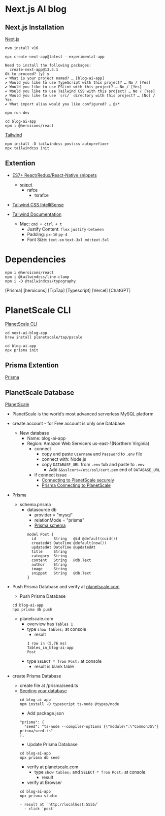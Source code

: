 # Next.js AI blog

## Next.js Installation
[Next.js](https://beta.nextjs.org/docs/installation) 

```
nvm install v16
```
```
npx create-next-app@latest --experimental-app
```
```
Need to install the following packages:
  create-next-app@13.3.1
Ok to proceed? (y) y
✔ What is your project named? … [blog-ai-app]
✔ Would you like to use TypeScript with this project? … No / [Yes]
✔ Would you like to use ESLint with this project? … No / [Yes]
✔ Would you like to use Tailwind CSS with this project? … No / [Yes]
✔ Would you like to use `src/` directory with this project? … [No] / Yes
✔ What import alias would you like configured? … @/*
```
```
npm run dev
```


```
cd blog-ai-app 
npm i @heroicons/react
```

[Tailwind](https://tailwindcss.com/docs/installation/using-postcss)
```
npm install -D tailwindcss postcss autoprefixer
npx tailwindcss init
```

## Extention
- [ES7+ React/Redux/React-Native snippets](https://marketplace.visualstudio.com/items?itemName=dsznajder.es7-react-js-snippets)
  - [snipet](https://github.com/ults-io/vscode-react-javascript-snippets/blob/HEAD/docs/Snippets.md)
    - rafce
      - tsrafce
- [Tailwind CSS IntelliSense](https://marketplace.visualstudio.com/items?itemName=bradlc.vscode-tailwindcss)
- [Tailwind Documentation](https://marketplace.visualstudio.com/items?itemName=alfredbirk.tailwind-documentation)

  - Mac: `cmd + ctrl + t`
    - Justify Content: `flex` `justify-between`
    - Padding: `px-10` `py-4`
    - Font Size: `text-sm` `text-3xl md:text-5xl`
    




# Dependencies

```
npm i @heroicons/react
npm i @tailwindcss/line-clamp
npm i -D @tailwindcss/typography
```


[Prisma]
[heroicons]
[TipTap]
[Typescript]
[Vercel]
[ChatGPT]

# PlanetScale CLI
[PlanetScale CLI](https://github.com/planetscale/cli#installation)
```
cd next-ai-blog-app
brew install planetscale/tap/pscale
```

```
cd blog-ai-app 
npx prisma init
```
## Prisma Extention
[Prisma](https://marketplace.visualstudio.com/items?itemName=Prisma.prisma)

## PlanetScale Database
[PlanetScale](https://planetscale.com/)
- PlanetScale is the world’s most advanced serverless MySQL platform
- create account - for Free account is only one Database
  - New database
    - Name: blog-ai-app
    - Region: Amazon Web Servicers us-east-1(Northern Virginia) <!-- 自分の現在地に近いところ -->
      - connect
        - copy and paste `Username` and `Password` to `.env` file
        - connect with: Node.js
        - copy `DATABASE_URL` from `.env` tub and paste to `.env` <!-- 元からあった `DATABASE_URL` は不要 -->
          - Add `&&sslcert=/etc/ssl/cert.pem` end of `DATABASE_URL`
      - if connect issue
        - [Connecting to PlanetScale securely](https://planetscale.com/docs/concepts/secure-connections)
        - [Prisma Connecting to PlanetScale](https://github.com/prisma/prisma/issues/11246)

- Prisma
  - schema.prisma
    - datasource db
      - provider = "mysql"
      - relationMode = "prisma"
      - [Prisma schema](https://www.prisma.io/docs/concepts/components/prisma-schema)
      ```
      model Post {
        id        String   @id @default(cuid())
        createdAt DateTime @default(now())
        updatedAt DateTime @updatedAt
        title     String
        category  String
        content   String   @db.Text
        author    String
        image     String
        snippet   String   @db.Text
      }
      ```

- Push Prisma Database and verify at [planetscale.com](https://app.planetscale.com/)
  - Push Prisma Database
  ```
  cd blog-ai-app 
  npx prisma db push
  ```
  - planetscale.com
    - overview has `Tables 1`
    - type `show tables;` at console 
      - result
      ```
      1 row in (5.76 ms)
      Tables_in_blog-ai-app
      Post
      ```
    - type `SELECT * from Post;` at console 
      - result is blank table

- create Prisma Database
  - create file at /prisma/seed.ts
  - [Seeding your database](https://www.prisma.io/docs/guides/migrate/seed-database)
    ```
    cd blog-ai-app 
    npm install -D typescript ts-node @types/node
    ```
    - Add package.json
    ```
    "prisma": {
      "seed": "ts-node --compiler-options {\"module\":\"CommonJS\"} prisma/seed.ts"
    },
    ```
    - Update Prisma Database
    ```
    cd blog-ai-app 
    npx prisma db seed
    ```
      - verify at planetscale.com
        - type `show tables;` and `SELECT * from Post;` at console 
          - result
      - verify at Browser
      ```
      cd blog-ai-app 
      npx prisma studio
      ```
        - result at `http://localhost:5555/`
          - click `post`


<!-- 
show tables;
SELECT * from Post;
 -->





<!-- ///////////////////////////////////////////////////////////////////////////////////// -->
<!-- 
[Brilliant](https://brilliant.org/?utm_medium=sponsor&utm_source=youtube&utm_campaign=edrohmw_170423)


[nextjs installation](https://beta.nextjs.org/docs/installation)
[nextjs app roadmap](https://beta.nextjs.org/docs/app-directory-roadmap)
[nextjs new metadata](https://beta.nextjs.org/docs/api-reference/metadata)
[nextjs revalidation](https://beta.nextjs.org/docs/data-fetching/revalidating)
[nextjs revalidation not working](https://github.com/vercel/next.js/discussions/42290)
[nextjs config segments](https://beta.nextjs.org/docs/api-reference/segment-config#revalidate)
[nextjs font optimization](https://nextjs.org/docs/basic-features/font-optimization)
[nextjs limitations](https://vercel.com/docs/concepts/limits/overview)
[nextjs route nav](https://beta.nextjs.org/docs/routing/defining-routes)
[planetscale](https://planetscale.com/)
[planetscale cli](https://github.com/planetscale/cli#installation)
[planetscale certs](https://planetscale.com/docs/concepts/secure-connections)
[prisma/planetscale cert github](https://github.com/prisma/prisma/issues/11246)
[prisma schema docs](https://www.prisma.io/docs/concepts/components/prisma-schema)
[prisma seeding](https://www.prisma.io/docs/guides/migrate/seed-database)
[tiptap](https://tiptap.dev/)
[tiptap installation](https://tiptap.dev/installation/react)
[openai](https://platform.openai.com/)
[openai-node](https://github.com/openai/openai-node)
[openai-gpt4-signup](https://openai.com/waitlist/gpt-4-api) -->


<!-- ///////////////////////////////////////////////////////////////////////////////////// -->



<!-- 
This is a [Next.js](https://nextjs.org/) project bootstrapped with [`create-next-app`](https://github.com/vercel/next.js/tree/canary/packages/create-next-app).

## Getting Started

First, run the development server:

```bash
npm run dev
# or
yarn dev
# or
pnpm dev
```

Open [http://localhost:3000](http://localhost:3000) with your browser to see the result.

You can start editing the page by modifying `app/page.tsx`. The page auto-updates as you edit the file.

[API routes](https://nextjs.org/docs/api-routes/introduction) can be accessed on [http://localhost:3000/api/hello](http://localhost:3000/api/hello). This endpoint can be edited in `pages/api/hello.ts`.

The `pages/api` directory is mapped to `/api/*`. Files in this directory are treated as [API routes](https://nextjs.org/docs/api-routes/introduction) instead of React pages.

This project uses [`next/font`](https://nextjs.org/docs/basic-features/font-optimization) to automatically optimize and load Inter, a custom Google Font.

## Learn More

To learn more about Next.js, take a look at the following resources:

- [Next.js Documentation](https://nextjs.org/docs) - learn about Next.js features and API.
- [Learn Next.js](https://nextjs.org/learn) - an interactive Next.js tutorial.

You can check out [the Next.js GitHub repository](https://github.com/vercel/next.js/) - your feedback and contributions are welcome!

## Deploy on Vercel

The easiest way to deploy your Next.js app is to use the [Vercel Platform](https://vercel.com/new?utm_medium=default-template&filter=next.js&utm_source=create-next-app&utm_campaign=create-next-app-readme) from the creators of Next.js.

Check out our [Next.js deployment documentation](https://nextjs.org/docs/deployment) for more details. -->
